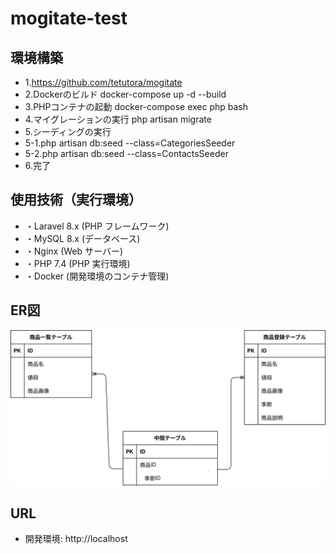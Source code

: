 # mogitate-test

## 環境構築
- 1.https://github.com/tetutora/mogitate
- 2.Dockerのビルド  docker-compose up -d --build
- 3.PHPコンテナの起動  docker-compose exec php bash
- 4.マイグレーションの実行  php artisan migrate
- 5.シーディングの実行
- 5-1.php artisan db:seed --class=CategoriesSeeder
- 5-2.php artisan db:seed --class=ContactsSeeder
- 6.完了

## 使用技術（実行環境）
- ・Laravel 8.x (PHP フレームワーク)
- ・MySQL 8.x (データベース)
- ・Nginx (Web サーバー)
- ・PHP 7.4 (PHP 実行環境)
- ・Docker (開発環境のコンテナ管理)

## ER図

![表示](./test.drawio.svg)

## URL
- 開発環境: http://localhost
